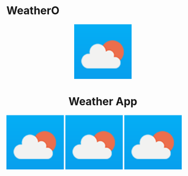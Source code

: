 # WeatherO

<div id="header" align="center">
  <img src="https://raw.githubusercontent.com/tommyshape/WeatherO/master/app/src/main/res/drawable/icon.png" width="150"/>
</div>
<div id="header" align="center">
  <h1>Weather App</h1>
</div>


<span id="header">
  <img src="https://raw.githubusercontent.com/tommyshape/WeatherO/master/app/src/main/res/drawable/icon.png" width="150"/>
</span>
<span id="header">
  <img src="https://raw.githubusercontent.com/tommyshape/WeatherO/master/app/src/main/res/drawable/icon.png" width="150"/>
</span>
<span id="header">
  <img src="https://raw.githubusercontent.com/tommyshape/WeatherO/master/app/src/main/res/drawable/icon.png" width="150"/>
</span>






